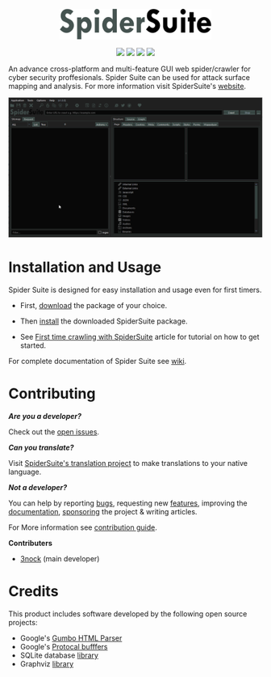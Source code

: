 <!-- <center>

<img src="resources/logo.png" width=300/>

![GitHub all releases](https://img.shields.io/github/downloads/3nock/SpiderSuite/total)
![GitHub latest release](https://img.shields.io/github/downloads/3nock/SpiderSuite/latest/total)

[![License](https://img.shields.io/badge/license-GPLv3-green.svg)](https://raw.githubusercontent.com/3nock/SpiderSuite/main/LICENSE)
[![GitHub release](https://img.shields.io/github/release/3nock/SpiderSuite.svg)](https://github.com/3nock/SpiderSuite/releases)
[![Telegram](https://img.shields.io/badge/chat-%20on%20Telegram-blue.svg)](https://telegram.me/SpiderSuite) 
[![Twitter](https://img.shields.io/twitter/follow/spider_suite?label=follow&style=social)](https://twitter.com/intent/follow?screen_name=spider_suite)

</center>
-->

<p align="center">
    <img src="resources/logo.png" width=300/>
</p>
<p align="center">
    <a href="https://raw.githubusercontent.com/3nock/SpiderSuite/main/LICENSE" alt="License">
        <img src="https://img.shields.io/badge/license-GPLv3-green.svg" /></a>
    <a href="https://github.com/3nock/SpiderSuite/releases" alt="GitHub release">
        <img src="https://img.shields.io/github/release/3nock/SpiderSuite.svg" /></a>
    <a href="https://telegram.me/SpiderSuite" alt="Telegram">
        <img src="https://img.shields.io/badge/chat-%20on%20Telegram-blue.svg" /></a>
    <a href="https://twitter.com/intent/follow?screen_name=spider_suite" alt="Twitter">
        <img src="https://img.shields.io/twitter/follow/spider_suite?label=follow&style=social" /></a>
</p>


An advance cross-platform and multi-feature GUI web spider/crawler for cyber security proffesionals. Spider Suite can be used for attack surface mapping and analysis.
For more information visit SpiderSuite's [website](https://SpiderSuite.github.io).


<img src="resources/preview.gif"/>


# Installation and Usage
Spider Suite is designed for easy installation and usage even for first timers.

- First, [download](https://github.com/3nock/SpiderSuite/releases) the package of your choice.

- Then [install](https://github.com/3nock/SpiderSuite/wiki/Installation) the downloaded SpiderSuite package.

- See [First time crawling with SpiderSuite](https://spidersuite.github.io/tutorial/2023/04/22/beginner-guide/) article for tutorial on how to get started.

For complete documentation of Spider Suite see [wiki](https://github.com/3nock/SpiderSuite/wiki).

# Contributing 

_**Are you a developer?**_

Check out the [open issues](https://github.com/3nock/SpiderSuite/issues).

_**Can you translate?**_

Visit [SpiderSuite's translation project](https://crowdin.com/project/spidersuite) to make translations to your native language.

_**Not a developer?**_

You can help by reporting [bugs](https://github.com/3nock/SpiderSuite/issues), requesting new [features](https://github.com/3nock/SpiderSuite/issues), improving the [documentation](https://github.com/3nock/SpiderSuite/wiki), [sponsoring](SPONSOR.md) the project & writing articles.

For More information see [contribution guide](CONTRIBUTING.md).

**Contributers**

- [3nock](https://github.com/3nock) (main developer)

# Credits

This product includes software developed by the following open source projects:
- Google's [Gumbo HTML Parser](http://github.com/google/gumbo-parser)
- Google's [Protocal bufffers](https://github.com/protocolbuffers/protobuf)
- SQLite database [library](https://sqlite.org)
- Graphviz [library](https://graphviz.org)
